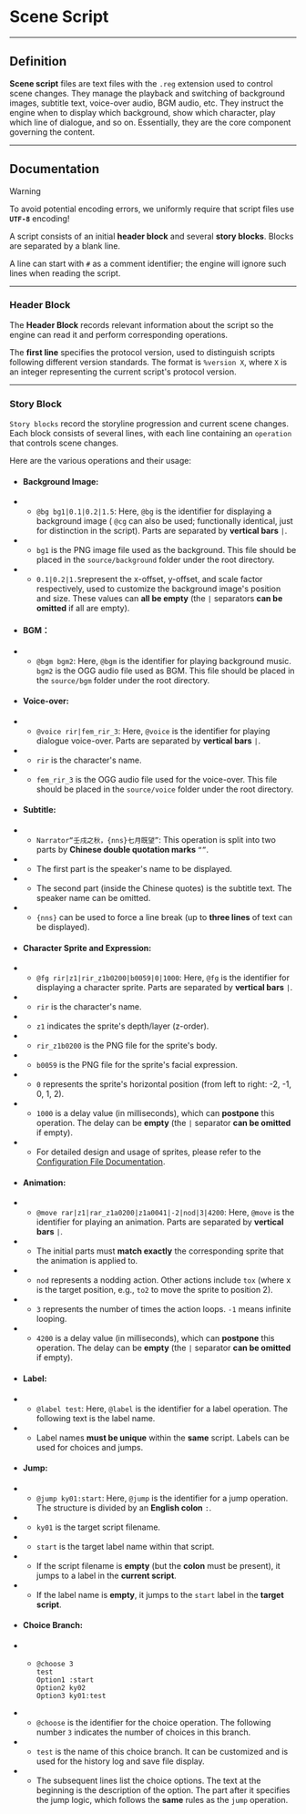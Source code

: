# Scene Script

---

## Definition

**Scene script** files are text files with the ```.reg``` extension used to control scene changes. They manage the playback and switching of background images, subtitle text, voice-over audio, BGM audio, etc. They instruct the engine when to display which background, show which character, play which line of dialogue, and so on. Essentially, they are the core component governing the content.

---

## Documentation

> [!WARNING]
> To avoid potential encoding errors, we uniformly require that script files use **```UTF-8```** encoding!

A script consists of an initial **header block** and several **story blocks**. Blocks are separated by a blank line.

A line can start with ```#``` as a comment identifier; the engine will ignore such lines when reading the script.

---

### Header Block

The **Header Block** records relevant information about the script so the engine can read it and perform corresponding operations.

The **first line** specifies the protocol version, used to distinguish scripts following different version standards. The format is ```%version X```, where ```X``` is an integer representing the current script's protocol version.

---

### Story Block

```Story blocks``` record the storyline progression and current scene changes. Each block consists of several lines, with each line containing an ``operation`` that controls scene changes.

Here are the various operations and their usage:

* #### Background Image:

* * ```@bg bg1|0.1|0.2|1.5```: Here, ```@bg``` is the identifier for displaying a background image ( ```@cg``` can also be used; functionally identical, just for distinction in the script). Parts are separated by **vertical bars** ```|```.

* * ```bg1``` is the PNG image file used as the background. This file should be placed in the ```source/background``` folder under the root directory.

* * ```0.1|0.2|1.5```represent the x-offset, y-offset, and scale factor respectively, used to customize the background image's position and size. These values can **all be empty** (the ```|``` separators **can be omitted** if all are empty).

* #### BGM：

* * ```@bgm bgm2```: Here, ```@bgm``` is the identifier for playing background music. ```bgm2``` is the OGG audio file used as BGM. This file should be placed in the ```source/bgm``` folder under the root directory.

* #### Voice-over:

* * ```@voice rir|fem_rir_3```: Here, ```@voice``` is the identifier for playing dialogue voice-over. Parts are separated by **vertical bars** ```|```.

* * ```rir``` is the character's name.

* * ```fem_rir_3``` is the OGG audio file used for the voice-over. This file should be placed in the ```source/voice``` folder under the root directory.

* #### Subtitle:

* * ```Narrator“壬戌之秋，{nns}七月既望”```: This operation is split into two parts by **Chinese double quotation marks** ```“”```.

* * The first part is the speaker's name to be displayed.

* * The second part (inside the Chinese quotes) is the subtitle text. The speaker name can be omitted.

* * ```{nns}``` can be used to force a line break (up to **three lines** of text can be displayed).

* #### Character Sprite and Expression:

* * ```@fg rir|z1|rir_z1b0200|b0059|0|1000```: Here, ```@fg``` is the identifier for displaying a character sprite. Parts are separated by **vertical bars** ```|```.

* * ```rir``` is the character's name.

* * ```z1``` indicates the sprite's depth/layer (z-order).

* * ```rir_z1b0200``` is the PNG file for the sprite's body.

* * ```b0059``` is the PNG file for the sprite's facial expression.

* * ```0``` represents the sprite's horizontal position (from left to right: -2, -1, 0, 1, 2).

* * ```1000``` is a delay value (in milliseconds), which can **postpone** this operation. The delay can be **empty** (the ```|``` separator **can be omitted** if empty).

* * For detailed design and usage of sprites, please refer to the [Configuration File Documentation](how_to_use_config.md).

* #### Animation:

* * ```@move rar|z1|rar_z1a0200|z1a0041|-2|nod|3|4200```: Here, ```@move``` is the identifier for playing an animation. Parts are separated by **vertical bars** ```|```.

* * The initial parts must **match exactly** the corresponding sprite that the animation is applied to.

* * ```nod``` represents a nodding action. Other actions include ```tox``` (where x is the target position, e.g., ```to2``` to move the sprite to position 2).

* * ```3``` represents the number of times the action loops. ```-1``` means infinite looping.

* * ```4200``` is a delay value (in milliseconds), which can **postpone** this operation. The delay can be **empty** (the ```|``` separator **can be omitted** if empty).

* #### Label:

* * ```@label test```: Here, ```@label``` is the identifier for a label operation. The following text is the label name.

* * Label names **must be unique** within the **same** script. Labels can be used for choices and jumps.

* #### Jump:

* * ```@jump ky01:start```: Here, ```@jump``` is the identifier for a jump operation. The structure is divided by an **English colon** ```:```.

* * ```ky01``` is the target script filename.

* * ```start``` is the target label name within that script.

* * If the script filename is **empty** (but the **colon** must be present), it jumps to a label in the **current script**.

* * If the label name is **empty**, it jumps to the ```start``` label in the **target script**.

* #### Choice Branch:

* * ```
    @choose 3
    test
    Option1 :start
    Option2 ky02
    Option3 ky01:test
    ```

* * ```@choose``` is the identifier for the choice operation. The following number ```3``` indicates the number of choices in this branch.

* * ```test``` is the name of this choice branch. It can be customized and is used for the history log and save file display.

* * The subsequent lines list the choice options. The text at the beginning is the description of the option. The part after it specifies the jump logic, which follows the **same** rules as the ```jump``` operation.

